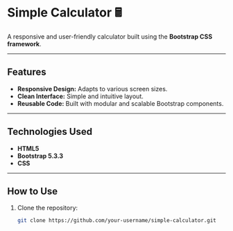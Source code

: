 # Simple Calculator 🖩  

A responsive and user-friendly calculator built using the **Bootstrap CSS framework**.  

---

## Features  

- **Responsive Design:** Adapts to various screen sizes.  
- **Clean Interface:** Simple and intuitive layout.  
- **Reusable Code:** Built with modular and scalable Bootstrap components.  

---

## Technologies Used  

- **HTML5**  
- **Bootstrap 5.3.3**  
- **CSS**  

---

## How to Use  

1. Clone the repository:  
   ```bash
   git clone https://github.com/your-username/simple-calculator.git
